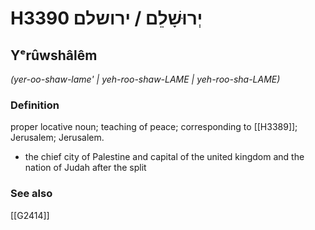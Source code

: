 # H3390 יְרוּשָׁלֵם / ירושלם

## Yᵉrûwshâlêm

_(yer-oo-shaw-lame' | yeh-roo-shaw-LAME | yeh-roo-sha-LAME)_

### Definition

proper locative noun; teaching of peace; corresponding to [[H3389]]; Jerusalem; Jerusalem.

- the chief city of Palestine and capital of the united kingdom and the nation of Judah after the split
### See also

[[G2414]]

